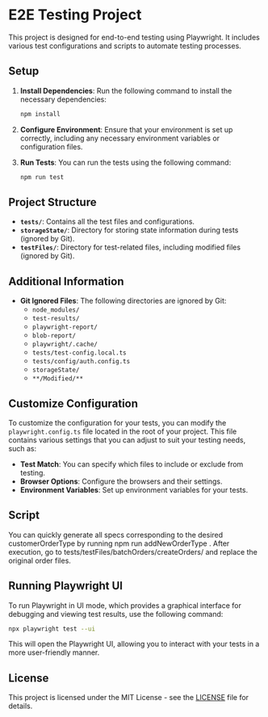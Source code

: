 # E2E Testing Project

This project is designed for end-to-end testing using Playwright. It includes various test configurations and scripts to automate testing processes.

## Setup

1. **Install Dependencies**: Run the following command to install the necessary dependencies:
   ```bash
   npm install
   ```

2. **Configure Environment**: Ensure that your environment is set up correctly, including any necessary environment variables or configuration files.

3. **Run Tests**: You can run the tests using the following command:
   ```bash
   npm run test
   ```

## Project Structure

- **`tests/`**: Contains all the test files and configurations.
- **`storageState/`**: Directory for storing state information during tests (ignored by Git).
- **`testFiles/`**: Directory for test-related files, including modified files (ignored by Git).

## Additional Information

- **Git Ignored Files**: The following directories are ignored by Git:
  - `node_modules/`
  - `test-results/`
  - `playwright-report/`
  - `blob-report/`
  - `playwright/.cache/`
  - `tests/test-config.local.ts`
  - `tests/config/auth.config.ts`
  - `storageState/`
  - `**/Modified/**`

## Customize Configuration

To customize the configuration for your tests, you can modify the `playwright.config.ts` file located in the root of your project. This file contains various settings that you can adjust to suit your testing needs, such as:

- **Test Match**: You can specify which files to include or exclude from testing.
- **Browser Options**: Configure the browsers and their settings.
- **Environment Variables**: Set up environment variables for your tests.

## Script 

You can quickly generate all specs corresponding to the desired customerOrderType by running npm run addNewOrderType <customerOrderType>.
After execution, go to tests/testFiles/batchOrders/createOrders/<customerOrderType> and replace the original order files.

## Running Playwright UI

To run Playwright in UI mode, which provides a graphical interface for debugging and viewing test results, use the following command:

```bash
npx playwright test --ui
```

This will open the Playwright UI, allowing you to interact with your tests in a more user-friendly manner.

## License

This project is licensed under the MIT License - see the [LICENSE](LICENSE) file for details. 